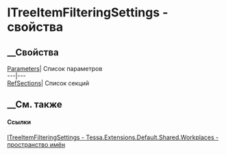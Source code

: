 # ITreeItemFilteringSettings - свойства
##  __Свойства
[Parameters](P_Tessa_Extensions_Default_Shared_Workplaces_ITreeItemFilteringSettings_Parameters.htm)|
Список параметров  
---|---  
[RefSections](P_Tessa_Extensions_Default_Shared_Workplaces_ITreeItemFilteringSettings_RefSections.htm)|
Список секций  
## __См. также
#### Ссылки
[ITreeItemFilteringSettings -
](T_Tessa_Extensions_Default_Shared_Workplaces_ITreeItemFilteringSettings.htm)
[Tessa.Extensions.Default.Shared.Workplaces - пространство
имён](N_Tessa_Extensions_Default_Shared_Workplaces.htm)
